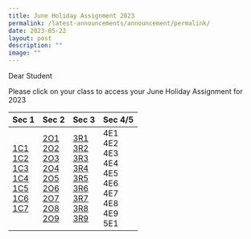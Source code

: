 ```yaml
---
title: June Holiday Assignment 2023
permalink: /latest-announcements/announcement/permalink/
date: 2023-05-22
layout: post
description: ""
image: ""
---
```

Dear Student

Please click on your class to access your June Holiday Assignment for 2023


| Sec 1 | Sec 2 | Sec 3 | Sec 4/5
| -------- | -------- | -------- | -------| 
| [1C1](https://docs.google.com/document/d/1vt7xlxcADGL_x15bYxQcoTmUBCqMRinRjE1UwRWXs3E/edit?usp=share_link)  <br>[1C2](https://docs.google.com/document/d/1DTwfflENXWQLu6Lio4n0fmL8ChYbvFdMVm_6k9YTHX0/edit?usp=sharing) <br>[1C3](https://docs.google.com/document/d/1LaLyBlLdMKuTbVzHX--zb5yOtszVcRIm3PmCqL8akL0/edit?usp=sharing)<br>[1C4](https://docs.google.com/document/d/1P9jKPgTfe4dxtq1O-ePo40320XOyfaZ6LFqgq_U1cRQ/edit?usp=sharing)<br>[1C5](https://docs.google.com/document/d/1diRtqIxFr8uB2NAuMSXwkD8WBqSdga0sF6gildlc_FE/edit?usp=sharing)<br>[1C6](https://docs.google.com/document/d/13FkCnuvsZdKEwjlaTCfxxoAOr58M_B2eWogcLSseI_k/edit?usp=sharing) <br>[1C7](https://docs.google.com/document/d/18lzoVjj4XV5bBTivI7xnpSQ2tULQGgk99XQUtsfC6ns/edit?usp=sharing) | [2O1](https://docs.google.com/document/d/1VHNcZw7NcL2F8aavmHNjs3Tp9NWalC20U7ZH1aelWgk/edit?usp=share_link)<br> [2O2](https://docs.google.com/document/d/1GKnTSgtgPryCpyyzPSXp34tmUiSzC5Ll1Jx4wq9Y8nI/edit?usp=sharing)<br> [2O3](https://docs.google.com/document/d/1nNzhu1G05h2ijl6pKjy8VjqQ5TR3PPHyb5GbEDCQWd0/edit?usp=sharing)<br> [2O4](https://docs.google.com/document/d/1bHuPQAzmO-BtToTVRCLFQfudqHpPuxrucXmdiMN9Xs0/edit?usp=sharing)<br>[2O5](https://docs.google.com/document/d/1CeWjKwVq2VUbxKb9lMgQIc6SAlJIjD2dRBQSriLig8M/edit?usp=sharing)<br>[2O6](https://docs.google.com/document/d/1af8UQLWZACpZc2ydwnAhTIz5HueYjDkEk6r8Ko-vDl0/edit?usp=sharing)<br>[2O7](https://docs.google.com/document/d/1cFp85QBcvCxdL1ISDDHrZ6-Gdx_-b04F90_vGmnOEJw/edit?usp=sharing)<br>[2O8](https://docs.google.com/document/d/11py6lzN3caaht9XhDHKk_p3mf-U-M6BdbFKoqSBW7Fw/edit?usp=sharing)<br>[2O9](https://docs.google.com/document/d/1Ayj0dF_BAMg4cxu5PIVHbxZvViyC-Yr2msfNjaq6AnY/edit?usp=sharing)<br>     | [3R1](https://docs.google.com/document/d/1flsIzUc2fk18OgDzXBqaYIKhULfaElfBCq_V-izb_gU/edit?usp=sharing)<br>[3R2](https://docs.google.com/document/d/1jZNZlC9PCCrQmAya4aa9CI1OUiybStLywh23fDHgLc8/edit?usp=sharing)<br>[3R3](https://docs.google.com/document/d/1m3m7dHVcrLvGETuucQkGL5v5-P0GJtJeVzE_5bGTekQ/edit?usp=sharing)<br>[3R4](https://docs.google.com/document/d/1S1-9B5ud8TOPXY3kLxYETB27pJeho4PtuwPic8orEj0/edit?usp=sharing)<br>[3R5](https://docs.google.com/document/d/1Aq4GZJpqrT3Xbl0MDpH-bhf4KLEyoNqebroMZbKF2NI/edit?usp=sharing)<br>[3R6](https://docs.google.com/document/d/1Aq4GZJpqrT3Xbl0MDpH-bhf4KLEyoNqebroMZbKF2NI/edit?usp=sharing)<br>[3R7](https://docs.google.com/document/d/1MIiMpaGYazVe1M1PHqkgiPc6nqy8OIZqvAY2f8BNkCQ/edit?usp=sharing)<br>[3R8](https://docs.google.com/document/d/1fRWJbVq02mV72XDTWPG2OLP8AYW7n6wc_LgX2zav_44/edit?usp=sharing)<br>[3R9](https://docs.google.com/document/d/1IicyhwE7AlSiOn29NBNIkzXb70VVPCSP-djoCrADu9I/edit?usp=sharing)<br>     |4E1<br>4E2<br>4E3<br>4E4<br>4E5<br>4E6<br>4E7<br>4E8<br>4E9<br>5E1|